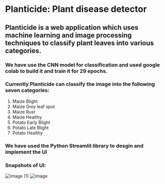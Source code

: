 # Planticide: Plant disease detector
## Planticide is a web application which uses machine learning and image processing techniques to classify plant leaves into various categories.
### We have use the CNN model for classification and used google colab to build it and train it for 29 epochs.
### Currently Planticide can classify the image into the following seven categories:
1. Maize Blight
2. Maize Grey leaf spot
3. Maize Rust
4. Maize Healthy
5. Potato Early Blight
6. Potato Late Blight
7. Potato Healthy

### We have used the Python Streamlit library to desgin and implement the UI

### Snapshots of UI: 

![image (1)](https://user-images.githubusercontent.com/95461322/236128012-781a666d-0ee5-41dc-a21b-847f7b6f985c.png)
![image](https://user-images.githubusercontent.com/95461322/236128157-b5a797ff-6ea0-421a-97dd-00d49127d5a5.png)
